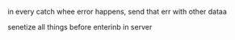in every catch whee error happens, send that err with other dataa

senetize all things before enterinb in server
